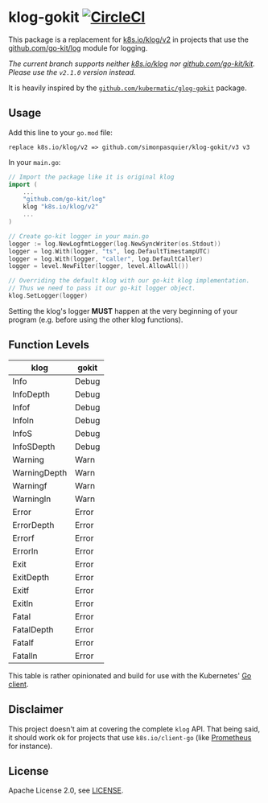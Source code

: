 # klog-gokit [![CircleCI](https://circleci.com/gh/simonpasquier/klog-gokit.svg?style=svg)](https://circleci.com/gh/simonpasquier/klog-gokit)

This package is a replacement for [k8s.io/klog/v2](https://github.com/kubernetes/klog)
in projects that use the [github.com/go-kit/log](https://pkg.go.dev/github.com/go-kit/log) module for logging.

*The current branch supports neither
[k8s.io/klog](https://pkg.go.dev/k8s.io/klog) nor
[github.com/go-kit/kit](https://pkg.go.dev/github.com/go-kit/kit). Please use the `v2.1.0`
version instead.*

It is heavily inspired by the [`github.com/kubermatic/glog-gokit`](https://github.com/kubermatic/glog-gokit) package.

## Usage

Add this line to your `go.mod` file:

```
replace k8s.io/klog/v2 => github.com/simonpasquier/klog-gokit/v3 v3
```

In your `main.go`:
```go
// Import the package like it is original klog
import (
    ...
    "github.com/go-kit/log"
    klog "k8s.io/klog/v2"
    ...
)

// Create go-kit logger in your main.go
logger := log.NewLogfmtLogger(log.NewSyncWriter(os.Stdout))
logger = log.With(logger, "ts", log.DefaultTimestampUTC)
logger = log.With(logger, "caller", log.DefaultCaller)
logger = level.NewFilter(logger, level.AllowAll())

// Overriding the default klog with our go-kit klog implementation.
// Thus we need to pass it our go-kit logger object.
klog.SetLogger(logger)
```

Setting the klog's logger **MUST** happen at the very beginning of your program
(e.g. before using the other klog functions).

## Function Levels

|     klog     | gokit |
| ------------ | ----- |
| Info         | Debug |
| InfoDepth    | Debug |
| Infof        | Debug |
| Infoln       | Debug |
| InfoS        | Debug |
| InfoSDepth   | Debug |
| Warning      | Warn  |
| WarningDepth | Warn  |
| Warningf     | Warn  |
| Warningln    | Warn  |
| Error        | Error |
| ErrorDepth   | Error |
| Errorf       | Error |
| Errorln      | Error |
| Exit         | Error |
| ExitDepth    | Error |
| Exitf        | Error |
| Exitln       | Error |
| Fatal        | Error |
| FatalDepth   | Error |
| Fatalf       | Error |
| Fatalln      | Error |

This table is rather opinionated and build for use with the Kubernetes' [Go client](https://github.com/kubernetes/client-go).

## Disclaimer

This project doesn't aim at covering the complete `klog` API. That being said, it should work ok for
projects that use `k8s.io/client-go` (like [Prometheus](https://github.com/prometheus/prometheus) for instance).

## License

Apache License 2.0, see [LICENSE](https://github.com/simonpasquier/klog-gokit/blob/master/LICENSE).
